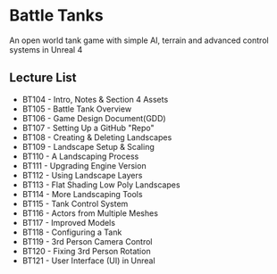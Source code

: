 # Battle Tanks

An open world tank game with simple AI, terrain and advanced control systems in Unreal 4

## Lecture List
* BT104 - Intro, Notes & Section 4 Assets
* BT105 - Battle Tank Overview
* BT106 - Game Design Document(GDD)
* BT107 - Setting Up a GitHub "Repo"
* BT108 - Creating & Deleting Landscapes
* BT109 - Landscape Setup & Scaling
* BT110 - A Landscaping Process
* BT111 - Upgrading Engine Version
* BT112	- Using Landscape Layers
* BT113 - Flat Shading Low Poly Landscapes
* BT114 - More Landscaping Tools
* BT115 - Tank Control System
* BT116 - Actors from Multiple Meshes
* BT117 - Improved Models
* BT118 - Configuring a Tank
* BT119 - 3rd Person Camera Control
* BT120 - Fixing 3rd Person Rotation
* BT121 - User Interface (UI) in Unreal


